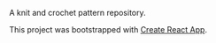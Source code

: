 A knit and crochet pattern repository.

This project was bootstrapped with [Create React App](https://github.com/facebookincubator/create-react-app).
